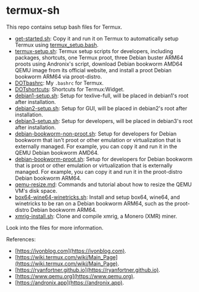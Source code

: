 # termux-sh

This repo contains setup bash files for Termux.

- [get-started.sh](get-started.sh): Copy it and run it on Termux to automatically setup Termux using [termux_setup.bash](termux_setup.bash).
- [termux-setup.sh](termux-setup.sh): Termux setup scripts for developers, including packages, shortcuts, one Termux proot, three Debian buster ARM64 proots using Andronix's script, download Debian bookworm AMD64 QEMU image from its official website, and install a proot Debian bookworm ARM64 via proot-distro.
- [DOTbashrc](DOTbashrc): My `.bashrc` for Termux.
- [DOTshortcuts](DOTshortcuts): Shortcuts for Termux:Widget.
- [debian1-setup.sh](debian1-setup.sh): Setup for texlive-full, will be placed in debian1's root after installation.
- [debian2-setup.sh](debian2-setup.sh): Setup for GUI, will be placed in debian2's root after installation.
- [debian3-setup.sh](debian3-setup.sh): Setup for developers, will be placed in debian3's root after installation.
- [debian-bookworm-non-proot.sh](debian-bookworm-non-proot.sh): Setup for developers for Debian bookworm that isn't proot or other emulation or virtualization that is externally managed. For example, you can copy it and run it in the QEMU Debian bookworm AMD64. 
- [debian-bookworm-proot.sh](debian-bookworm-proot.sh): Setup for developers for Debian bookworm that is proot or other emulation or virtualization that is externally managed. For example, you can copy it and run it in the proot-distro Debian bookworm ARM64.
- [qemu-resize.md](qemu-resize.md): Commands and tutorial about how to resize the QEMU VM's disk space.
- [box64-wine64-winetricks.sh](box64-wine64-winetricks.sh): Install and setup box64, wine64, and winetricks to be ran on a Debian bookworm ARM64, such as the proot-distro Debian bookworm ARM64.
- [xmrig-install.sh](xmrig-install.sh): Clone and compile xmrig, a Monero (XMR) miner.

Look into the files for more information.

References:
- [https://ivonblog.com](https://ivonblog.com).
- [https://wiki.termux.com/wiki/Main_Page](https://wiki.termux.com/wiki/Main_Page).
- [https://ryanfortner.github.io](https://ryanfortner.github.io).
- [https://www.qemu.org](https://www.qemu.org).
- [https://andronix.app](https://andronix.app).